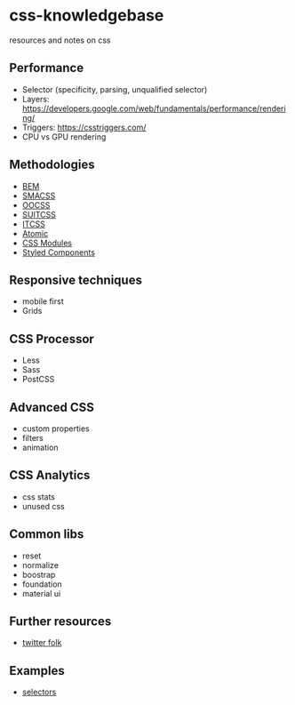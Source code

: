 # css-knowledgebase
resources and notes on css

## Performance

- Selector (specificity, parsing, unqualified selector)
- Layers: https://developers.google.com/web/fundamentals/performance/rendering/
- Triggers: https://csstriggers.com/
- CPU vs GPU rendering

## Methodologies

- [BEM](http://getbem.com/introduction/)
- [SMACSS](https://smacss.com/)
- [OOCSS](http://oocss.org/)
- [SUITCSS](http://suitcss.github.io/)
- [ITCSS](http://www.creativebloq.com/web-design/manage-large-css-projects-itcss-101517528)
- [Atomic](https://acss.io/)
- [CSS Modules](https://github.com/css-modules/css-modules)
- [Styled Components](https://github.com/styled-components/styled-components)


## Responsive techniques

- mobile first
- Grids

## CSS Processor

- Less
- Sass
- PostCSS

## Advanced CSS

- custom properties
- filters
- animation

## CSS Analytics

- css stats
- unused css

## Common libs

- reset
- normalize
- boostrap
- foundation
- material ui


## Further resources

- [twitter folk](https://github.com/vlad-saling/web/blob/master/README.md#twitter-accounts)

## Examples

- [selectors](https://github.com/vlad-saling/web/blob/master/css/selectors.css)
